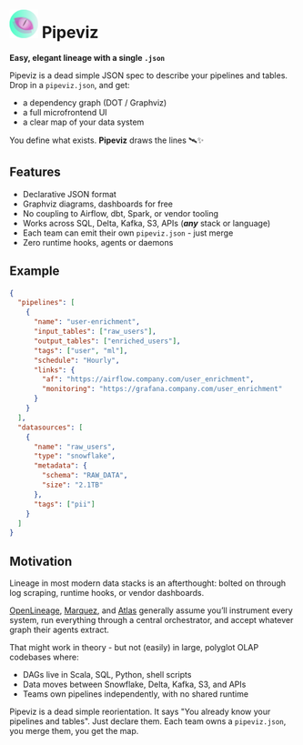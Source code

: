 # <img src="pix/stageview.png" width="50"> Pipeviz
**Easy, elegant lineage with a single `.json`**

Pipeviz is a dead simple JSON spec to describe your pipelines and tables. Drop in a `pipeviz.json`, and get:

- a dependency graph (DOT / Graphviz)
- a full microfrontend UI
- a clear map of your data system

You define what exists. **Pipeviz** draws the lines 🛰️✨



## Features
- Declarative JSON format
- Graphviz diagrams, dashboards for free
- No coupling to Airflow, dbt, Spark, or vendor tooling
- Works across SQL, Delta, Kafka, S3, APIs (**_any_** stack or language)
- Each team can emit their own `pipeviz.json` - just merge
- Zero runtime hooks, agents or daemons

## Example
```json
{
  "pipelines": [
    {
      "name": "user-enrichment",
      "input_tables": ["raw_users"],
      "output_tables": ["enriched_users"],
      "tags": ["user", "ml"],
      "schedule": "Hourly",
      "links": {
        "af": "https://airflow.company.com/user_enrichment",
        "monitoring": "https://grafana.company.com/user_enrichment"
      }
    }
  ],
  "datasources": [
    {
      "name": "raw_users",
      "type": "snowflake",
      "metadata": {
        "schema": "RAW_DATA",
        "size": "2.1TB"
      },
      "tags": ["pii"]
    }
  ]
}
```

## Motivation
Lineage in most modern data stacks is an afterthought: bolted on through log scraping, runtime hooks, or vendor dashboards.

[OpenLineage](https://openlineage.io/), [Marquez](https://marquezproject.ai/), and [Atlas](https://atlas.apache.org/#/) generally assume you’ll instrument every system, run everything through a central orchestrator, and accept whatever graph their agents extract.

That might work in theory - but not (easily) in large, polyglot OLAP codebases where:
- DAGs live in Scala, SQL, Python, shell scripts
- Data moves between Snowflake, Delta, Kafka, S3, and APIs
- Teams own pipelines independently, with no shared runtime

Pipeviz is a dead simple reorientation. It says "You already know your pipelines and tables". Just declare them.
Each team owns a `pipeviz.json`, you merge them, you get the map.
